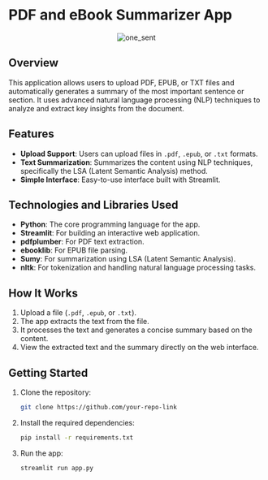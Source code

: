 # PDF and eBook Summarizer App

<div align="center">
  <img src="one_sent.img" alt="one_sent">
</div>

## Overview

This application allows users to upload PDF, EPUB, or TXT files and automatically generates a summary of the most important sentence or section. It uses advanced natural language processing (NLP) techniques to analyze and extract key insights from the document.

## Features

- **Upload Support**: Users can upload files in `.pdf`, `.epub`, or `.txt` formats.
- **Text Summarization**: Summarizes the content using NLP techniques, specifically the LSA (Latent Semantic Analysis) method.
- **Simple Interface**: Easy-to-use interface built with Streamlit.

## Technologies and Libraries Used

- **Python**: The core programming language for the app.
- **Streamlit**: For building an interactive web application.
- **pdfplumber**: For PDF text extraction.
- **ebooklib**: For EPUB file parsing.
- **Sumy**: For summarization using LSA (Latent Semantic Analysis).
- **nltk**: For tokenization and handling natural language processing tasks.

## How It Works

1. Upload a file (`.pdf`, `.epub`, or `.txt`).
2. The app extracts the text from the file.
3. It processes the text and generates a concise summary based on the content.
4. View the extracted text and the summary directly on the web interface.

## Getting Started

1. Clone the repository:
    ```bash
    git clone https://github.com/your-repo-link
    ```
2. Install the required dependencies:
    ```bash
    pip install -r requirements.txt
    ```
3. Run the app:
    ```bash
    streamlit run app.py
    ```
